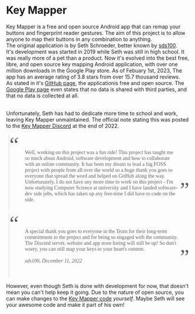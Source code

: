 # Key Mapper

Key Mapper is a free and open source Android app that can remap your buttons and fingerprint reader gestures. The aim of this project is to allow anyone to map their buttons in any combination to anything.<br>
The original application is by Seth Schroeder, better known by [sds100](https://github.com/sds100).<br>
It's development was started in 2019 while Seth was still in high school. It was really more of a pet than a product. Now it's evolved into the best free, libre, and open source key mapping Android application, with over one million downloads in the Google Play store. As of Febuary 1st, 2023, The app has an average rating of 3.8 stars from over 15.7 thousand reviews.<br>
As stated in it's [GitHub page](https://github.com/keymapperorg/KeyMapper), the applicationis free and open source. The [Google Play page](https://play.google.com/store/apps/details?id=io.github.sds100.keymapper&pcampaignid=pcampaignidMKT-Other-global-all-co-prtnr-py-PartBadge-Mar2515-1) even states that no data is shared with third parties, and that no data is collected at all.<br><br>

Unfortunately, Seth has had to dedicate more time to school and work, leaving Key Mapper unmaintained. The official note stating this was posted to the [Key Mapper Discord](https://discord.gg/Suj6nyw) at the end of 2022.

<!--- https://stackoverflow.com/questions/16325687/make-big-quotes-with-blockquote -->

<style>
blockquote {
    font-family: Inconsolata, serif;
    position: relative;
    margin: 0.5em;
    padding: 2em 2em 0.5em 3em;
}
/* Thanks: http://callmenick.com/post/styling-blockquotes-with-css-pseudo-classes */
blockquote:before {
    font-family: Inconsolata, serif;
    position: absolute;
    font-size: 4em;
    line-height: 1;
    top: 0;
    left: 0;
    content: "\201C";
}
blockquote:after {
    font-family: Inconsolata, serif;
    position: absolute;
   /* display: block; don't use this, it raised the quote too high from the bottom - defeated line-height? */
    float:right;
    font-size:4em;
    line-height: 1;
    right:0;
    bottom: 0.5em;
    content: "\201D";
}
blockquote footer {
    padding: 0 2em 0 0;
    text-align:right;
}
blockquote cite:before {
    content: "\2013";
}
</style>

>    Well, working on this project was a fun ride! This project has taught me so much about Android, software development and how to collaborate with an online community. It has been my dream to lead a big FOSS project with people from all over the world so a huge thank you goes to everyone that spread the word and helped on GitHub along the way. Unfortunately, I do not have any more time to work on this project - I'm now studying Computer Science at university and I have landed software-dev side jobs, which has taken up any free-time I did have to code on the side.

>    A special thank you goes to everyone in the Team for their long-term committment to the project and for being so engaged with the community. The Discord server, website and app store listing will still be up! So don't worry, you can still map your keys to your heart's content.
<br><br>*sds100, December 11, 2022*
<br><br>

However, even though Seth is done with development for now, that doesn't mean you can't help keep it going. Due to the nature of open source, you can make changes to the [Key Mapper code](https://github.com/keymapperorg/KeyMapper) *yourself*. Maybe Seth will see your awesome code and make it part of his own!

